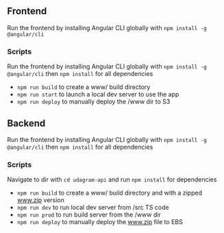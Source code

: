## Frontend
Run the frontend by installing Angular CLI globally with `npm install -g @angular/cli`

### Scripts
Run the frontend by installing Angular CLI globally with `npm install -g @angular/cli` then `npm install` for all dependencies

- `npm run build` to create a www/ build directory
- `npm run start` to launch a local dev server to use the app
- `npm run deploy` to manually deploy the /www dir to S3

## Backend
Run the frontend by installing Angular CLI globally with `npm install -g @angular/cli` then `npm install` for all dependencies

### Scripts

Navigate to dir with `cd udagram-api` and run `npm install` for dependencies

- `npm run build` to create a www/ build directory and with a zipped www.zip version
- `npm run dev` to run local dev server from /src TS code
- `npm run prod` to run build server from the /www dir
- `npm run deploy` to manually deploy the www.zip file to EBS


